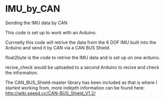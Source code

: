 # IMU_by_CAN
Sending the IMU data by CAN

This code is set up to work with an Arduino. 

Currnetly this code will retrive the data from the 6 DOF IMU built into the Arduino and send it by CAN via a CAN
BUS Shield. 

float2byte is the code to retrive the IMU data and is set up on one arduino. 

recive_check would be uploaded to a second Arduino to recive and check the information.

The CAN_BUS_Shield-master library has been included as that is where I started working from, more indepth information can 
be found here: http://wiki.seeed.cc/CAN-BUS_Shield_V1.2/
